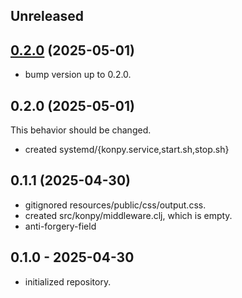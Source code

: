 ## Unreleased


## [0.2.0] (2025-05-01)

- bump version up to 0.2.0.
## 0.2.0 (2025-05-01)
  This behavior should be changed.
- created systemd/{konpy.service,start.sh,stop.sh}

## 0.1.1 (2025-04-30)

- gitignored resources/public/css/output.css.
- created src/konpy/middleware.clj, which is empty.
- anti-forgery-field

## 0.1.0 - 2025-04-30

- initialized repository.

[0.2.0]: https://github.com/hkimjp/konpy/compare/0.1.0...0.2.0
